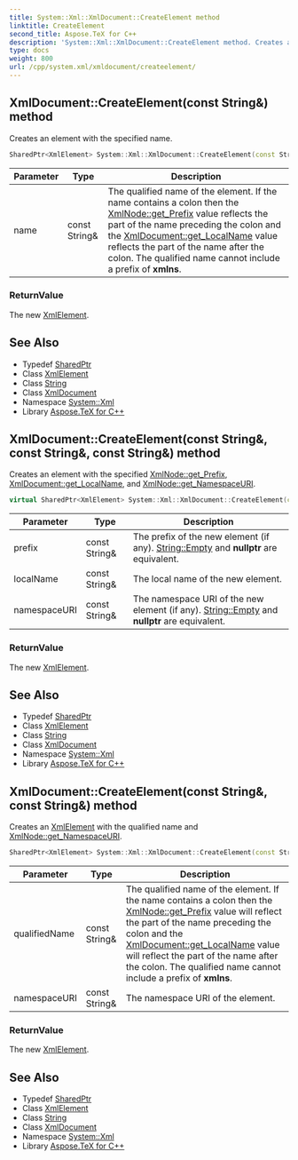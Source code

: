 ```yaml
---
title: System::Xml::XmlDocument::CreateElement method
linktitle: CreateElement
second_title: Aspose.TeX for C++
description: 'System::Xml::XmlDocument::CreateElement method. Creates an element with the specified name in C++.'
type: docs
weight: 800
url: /cpp/system.xml/xmldocument/createelement/
---
```

## XmlDocument::CreateElement(const String\&) method


Creates an element with the specified name.

```cpp
SharedPtr<XmlElement> System::Xml::XmlDocument::CreateElement(const String &name)
```


| Parameter | Type | Description |
| --- | --- | --- |
| name | const String\& | The qualified name of the element. If the name contains a colon then the [XmlNode::get_Prefix](../../xmlnode/get_prefix/) value reflects the part of the name preceding the colon and the [XmlDocument::get_LocalName](../get_localname/) value reflects the part of the name after the colon. The qualified name cannot include a prefix of **xmlns**. |

### ReturnValue

The new [XmlElement](../../xmlelement/).

## See Also

* Typedef [SharedPtr](../../../system/sharedptr/)
* Class [XmlElement](../../xmlelement/)
* Class [String](../../../system/string/)
* Class [XmlDocument](../)
* Namespace [System::Xml](../../)
* Library [Aspose.TeX for C++](../../../)
## XmlDocument::CreateElement(const String\&, const String\&, const String\&) method


Creates an element with the specified [XmlNode::get_Prefix](../../xmlnode/get_prefix/), [XmlDocument::get_LocalName](../get_localname/), and [XmlNode::get_NamespaceURI](../../xmlnode/get_namespaceuri/).

```cpp
virtual SharedPtr<XmlElement> System::Xml::XmlDocument::CreateElement(const String &prefix, const String &localName, const String &namespaceURI)
```


| Parameter | Type | Description |
| --- | --- | --- |
| prefix | const String\& | The prefix of the new element (if any). [String::Empty](../../../system/string/empty/) and **nullptr** are equivalent. |
| localName | const String\& | The local name of the new element. |
| namespaceURI | const String\& | The namespace URI of the new element (if any). [String::Empty](../../../system/string/empty/) and **nullptr** are equivalent. |

### ReturnValue

The new [XmlElement](../../xmlelement/).

## See Also

* Typedef [SharedPtr](../../../system/sharedptr/)
* Class [XmlElement](../../xmlelement/)
* Class [String](../../../system/string/)
* Class [XmlDocument](../)
* Namespace [System::Xml](../../)
* Library [Aspose.TeX for C++](../../../)
## XmlDocument::CreateElement(const String\&, const String\&) method


Creates an [XmlElement](../../xmlelement/) with the qualified name and [XmlNode::get_NamespaceURI](../../xmlnode/get_namespaceuri/).

```cpp
SharedPtr<XmlElement> System::Xml::XmlDocument::CreateElement(const String &qualifiedName, const String &namespaceURI)
```


| Parameter | Type | Description |
| --- | --- | --- |
| qualifiedName | const String\& | The qualified name of the element. If the name contains a colon then the [XmlNode::get_Prefix](../../xmlnode/get_prefix/) value will reflect the part of the name preceding the colon and the [XmlDocument::get_LocalName](../get_localname/) value will reflect the part of the name after the colon. The qualified name cannot include a prefix of **xmlns**. |
| namespaceURI | const String\& | The namespace URI of the element. |

### ReturnValue

The new [XmlElement](../../xmlelement/).

## See Also

* Typedef [SharedPtr](../../../system/sharedptr/)
* Class [XmlElement](../../xmlelement/)
* Class [String](../../../system/string/)
* Class [XmlDocument](../)
* Namespace [System::Xml](../../)
* Library [Aspose.TeX for C++](../../../)
